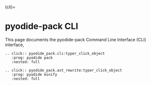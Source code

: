 (cli)=

# pyodide-pack CLI

This page documents the pyodide-pack Command Line Interface (CLI) interface,

```{eval-rst}
.. click:: pyodide_pack.cli:typer_click_object
   :prog: pyodide pack
   :nested: full
```

```{eval-rst}
.. click:: pyodide_pack.ast_rewrite:typer_click_object
   :prog: pyodide minify
   :nested: full
```
